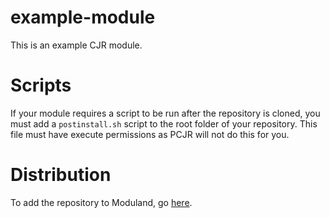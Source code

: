 # example-module
This is an example CJR module. 

# Scripts
If your module requires a script to be run after the repository is cloned, you must add a `postinstall.sh` script to the root folder of your repository. This file must have execute permissions as PCJR will not do this for you.

# Distribution
To add the repository to Moduland, go [here](https://moduland.ml/add_module).